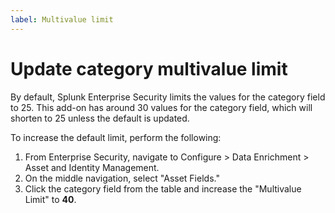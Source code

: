 ```yaml
---
label: Multivalue limit
---
```


# Update category multivalue limit

By default, Splunk Enterprise Security limits the values for the category field to 25. This add-on has around 30 values for the category field, which will shorten to 25 unless the default is updated.

To increase the default limit, perform the following:

1. From Enterprise Security, navigate to Configure > Data Enrichment > Asset and Identity Management.
1. On the middle navigation, select "Asset Fields."
1. Click the category field from the table and increase the "Multivalue Limit" to __40__.